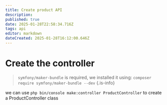 ```yaml
---
title: Create product API
description: 
published: true
date: 2025-01-28T22:58:34.716Z
tags: api
editor: markdown
dateCreated: 2025-01-28T16:12:00.646Z
---
```


# Create the controller
> `symfony/maker-bundle` is required, we installed it using: `composer require symfony/maker-bundle --dev`
{.is-info}

we can use `php bin/console make:controller ProductController` to create a ProductController class
